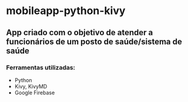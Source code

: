 # mobileapp-python-kivy
## App criado com o objetivo de atender a funcionários de um posto de saúde/sistema de saúde

### Ferramentas utilizadas: 
- Python
- Kivy, KivyMD
- Google Firebase

